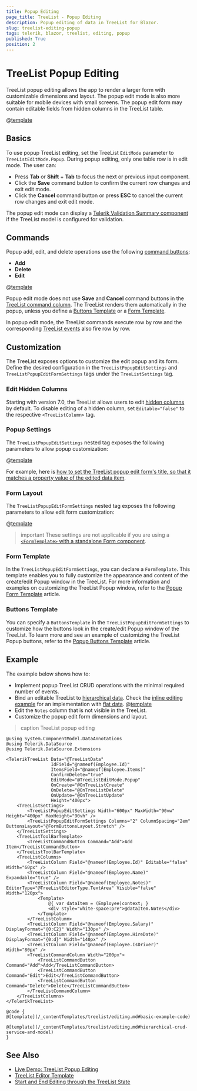 ```yaml
---
title: Popup Editing
page_title: TreeList - Popup Editing
description: Popup editing of data in TreeList for Blazor.
slug: treelist-editing-popup
tags: telerik, blazor, treelist, editing, popup
published: True
position: 2
---
```


# TreeList Popup Editing

TreeList popup editing allows the app to render a larger form with customizable dimensions and layout. The popup edit mode is also more suitable for mobile devices with small screens. The popup edit form may contain editable fields from hidden columns in the TreeList table.

@[template](/_contentTemplates/treelist/editing.md#overview-required)

## Basics

To use popup TreeList editing, set the TreeList `EditMode` parameter to `TreeListEditMode.Popup`. During popup editing, only one table row is in edit mode. The user can:

* Press **Tab** or **Shift** + **Tab** to focus the next or previous input component.
* Click the **Save** command button to confirm the current row changes and exit edit mode.
* Click the **Cancel** command button or press **ESC** to cancel the current row changes and exit edit mode.

The popup edit mode can display a [Telerik Validation Summary component](slug:validation-tools-summary) if the TreeList model is configured for validation.

## Commands

Popup add, edit, and delete operations use the following [command buttons](slug:treelist-editing-overview#commands):

* **Add**
* **Delete**
* **Edit**

@[template](/_contentTemplates/treelist/editing.md#without-commands)

Popup edit mode does not use **Save** and **Cancel** command buttons in the [TreeList command column](slug:treelist-columns-command). The TreeList renders them automatically in the popup, unless you define a [Buttons Template](slug:treelist-templates-popup-buttons) or a [Form Template](slug:treelist-templates-popup-form).

In popup edit mode, the TreeList commands execute row by row and the corresponding [TreeList events](slug:treelist-editing-overview#events) also fire row by row.

## Customization

The TreeList exposes options to customize the edit popup and its form. Define the desired configuration in the `TreeListPopupEditSettings` and `TreeListPopupEditFormSettings` tags under the `TreeListSettings` tag.

### Edit Hidden Columns

Starting with version 7.0, the TreeList allows users to edit [hidden columns](slug:treelist-columns-visible) by default. To disable editing of a hidden column, set `Editable="false"` to the respective `<TreeListColumn>` tag.

### Popup Settings

The `TreeListPopupEditSettings` nested tag exposes the following parameters to allow popup customization:

@[template](/_contentTemplates/common/popup-edit-customization.md#popup-settings)

For example, here is [how to set the TreeList popup edit form's title, so that it matches a property value of the edited data item](slug:grid-kb-popup-edit-title).

### Form Layout

The `TreeListPopupEditFormSettings` nested tag exposes the following parameters to allow edit form customization:

@[template](/_contentTemplates/common/popup-edit-customization.md#edit-form-settings)

>important These settings are not applicable if you are using a [`<FormTemplate>` with a standalone Form component](slug:treelist-templates-popup-form).

### Form Template

In the `TreeListPopupEditFormSettings`, you can declare a `FormTemplate`. This template enables you to fully customize the appearance and content of the create/edit Popup window in the TreeList. For more information and examples on customizing the TreeList Popup window, refer to the [Popup Form Template](slug:treelist-templates-popup-form) article.

### Buttons Template

You can specify a `ButtonsTemplate` in the `TreeListPopupEditFormSettings` to customize how the buttons look in the create/edit Popup window of the TreeList. To learn more and see an example of customizing the TreeList Popup buttons, refer to the [Popup Buttons Template](slug:treelist-templates-popup-buttons) article.

## Example

The example below shows how to:

* Implement popup TreeList CRUD operations with the minimal required number of events.
* Bind an editable TreeList to [hierarchical data](slug:treelist-data-binding-hierarchical-data). Check the [inline editing example](slug:treelist-editing-inline#example) for an implementation with [flat data](slug:treelist-data-binding-flat-data).
@[template](/_contentTemplates/treelist/editing.md#basic-example-description)
* Edit the `Notes` column that is not visible in the TreeList.
* Customize the popup edit form dimensions and layout.

>caption TreeList popup editing

````RAZOR
@using System.ComponentModel.DataAnnotations
@using Telerik.DataSource
@using Telerik.DataSource.Extensions

<TelerikTreeList Data="@TreeListData"
                 IdField="@nameof(Employee.Id)"
                 ItemsField="@nameof(Employee.Items)"
                 ConfirmDelete="true"
                 EditMode="@TreeListEditMode.Popup"
                 OnCreate="@OnTreeListCreate"
                 OnDelete="@OnTreeListDelete"
                 OnUpdate="@OnTreeListUpdate"
                 Height="400px">
    <TreeListSettings>
        <TreeListPopupEditSettings Width="600px" MaxWidth="90vw" Height="400px" MaxHeight="90vh" />
        <TreeListPopupEditFormSettings Columns="2" ColumnSpacing="2em" ButtonsLayout="@FormButtonsLayout.Stretch" />
    </TreeListSettings>
    <TreeListToolBarTemplate>
        <TreeListCommandButton Command="Add">Add Item</TreeListCommandButton>
    </TreeListToolBarTemplate>
    <TreeListColumns>
        <TreeListColumn Field="@nameof(Employee.Id)" Editable="false" Width="60px" />
        <TreeListColumn Field="@nameof(Employee.Name)" Expandable="true" />
        <TreeListColumn Field="@nameof(Employee.Notes)" EditorType="@TreeListEditorType.TextArea" Visible="false" Width="120px">
            <Template>
                @{ var dataItem = (Employee)context; }
                <div style="white-space:pre">@dataItem.Notes</div>
            </Template>
        </TreeListColumn>
        <TreeListColumn Field="@nameof(Employee.Salary)" DisplayFormat="{0:C2}" Width="130px" />
        <TreeListColumn Field="@nameof(Employee.HireDate)" DisplayFormat="{0:d}" Width="140px" />
        <TreeListColumn Field="@nameof(Employee.IsDriver)" Width="80px" />
        <TreeListCommandColumn Width="200px">
            <TreeListCommandButton Command="Add">Add</TreeListCommandButton>
            <TreeListCommandButton Command="Edit">Edit</TreeListCommandButton>
            <TreeListCommandButton Command="Delete">Delete</TreeListCommandButton>
        </TreeListCommandColumn>
    </TreeListColumns>
</TelerikTreeList>

@code {
@[template](/_contentTemplates/treelist/editing.md#basic-example-code)

@[template](/_contentTemplates/treelist/editing.md#hierarchical-crud-service-and-model)
}
````

## See Also

* [Live Demo: TreeList Popup Editing](https://demos.telerik.com/blazor-ui/treelist/editing-popup)
* [TreeList Editor Template](slug:treelist-templates-editor)
* [Start and End Editing through the TreeList State](slug:grid-kb-add-edit-state)
